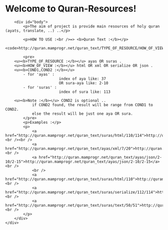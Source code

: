 <div class="more-info">
	<div class="more-content">
		<h1>Welcome to Quran-Resources!</h1>
	
		<div id="body">
			<p>The aim of project is provide main resources of holy quran (ayats, translate, ..) ..</p>
	
			<p>HOW TO USE :<br />=> <b>Quran Text :</b></p>
			<code>http://quran.mamprogr.net/quran_text/TYPE_OF_RESOURCE/HOW_OF_VIEW/COND1/COND2</code>
	
			<pre>
	    <u><b>TYPE_OF_RESOURCE :</b></u> ayas OR suras .
	    <u><b>HOW_OF_VIEW :</b></u> html OR xml OR serialize OR json .
	    <u><b>COND1,COND2 :</b></u>
	        - for 'ayas' :
	                        index of aya like: 37
	                        OR sura-aya like: 2-10
	        - for 'suras' :
	                        index of sura like: 113 
	    
	    <u><b>Note :</b></u> COND2 is optional ..
	            if COND2 found, the result will be range from COND1 to COND2.
	            else the result will be just one aya OR sura.
	        </pre>
	        <p>Examples :</p>
			<p>
	            <a href="http://quran.mamprogr.net/quran_text/suras/html/110/114">http://quran.mamprogr.net/quran_text/suras/html/112/114</a><br /><br />
			    <a href="http://quran.mamprogr.net/quran_text/ayas/xml/7/20">http://quran.mamprogr.net/quran_text/ayas/xml/7/20</a><br />
	            <a href="http://quran.mamprogr.net/quran_text/ayas/json/2-10/2-15">http://quran.mamprogr.net/quran_text/ayas/json/2-10/2-15</a><br />
	            <br />
	            <a href="http://quran.mamprogr.net/quran_text/suras/html/110">http://quran.mamprogr.net/quran_text/suras/html/110</a><br />
	            <a href="http://quran.mamprogr.net/quran_text/suras/serialize/112/114">http://quran.mamprogr.net/quran_text/suras/serialize/112/114</a><br />
	            <a href="http://quran.mamprogr.net/quran_text/suras/text/50/51">http://quran.mamprogr.net/quran_text/suras/text/50/51</a><br />
	        </p>
		</div>
	</div>
</div>

